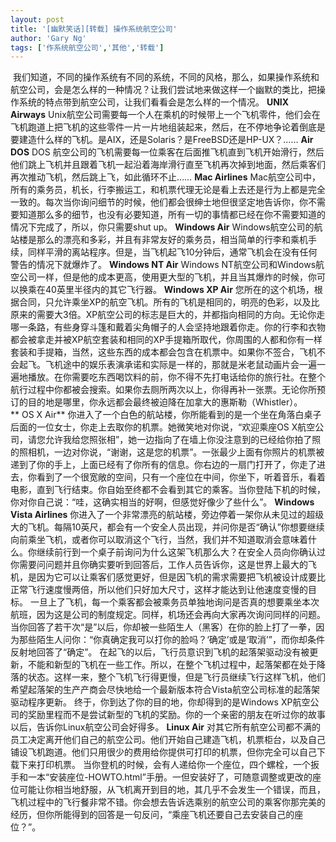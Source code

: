 ```yaml
---
layout: post
title: '[幽默笑话][转载] 操作系统航空公司'
author: 'Gary Ng'
tags: ['作系统航空公司','其他','转载']
---
```


  
 我们知道，不同的操作系统有不同的系统，不同的风格，那么，如果操作系统和航空公司，会是怎么样的一种情况？让我们尝试地来做这样一个幽默的类比，把操作系统的特点带到航空公司，让我们看看会是怎么样的一个情况。
**UNIX Airways**
Unix航空公司需要每一个人在乘机的时候带上一个飞机零件，他们会在飞机跑道上把飞机的这些零件一片一片地组装起来，然后，在不停地争论着倒底是要建造什么样的飞机。是AIX，还是Solaris？是FreeBSD还是HP-UX？……
**Air DOS**
DOS
航空公司的飞机需要每一位乘客在后面推飞机直到飞机开始滑行，然后他们跳上飞机并且跟着飞机一起沿着海岸滑行直至飞机再次掉到地面，然后乘客们再次推动飞机，然后跳上飞，如此循环不止……
**Mac Airlines**
Mac航空公司中，所有的乘务员，机长，行李搬运工，和机票代理无论是看上去还是行为上都是完全一致的。每次当你询问细节的时候，他们都会很绅士地但很坚定地告诉你，你不需要知道那么多的细节，也没有必要知道，所有一切的事情都已经在你不需要知道的情况下完成了，所以，你只需要shut
up。
**Windows Air**
Windows航空公司的航站楼是那么的漂亮和多彩，并且有非常友好的乘务员，相当简单的行李和乘机手续，同样平滑的离站程序。但是，当飞机起飞10分钟后，通常飞机会在没有任何警告的情况下就爆炸了。
**Windows NT Air**
Windows
NT航空公司和Windows航空公司一样，但是他的成本更高，使用更大型的飞机，并且当其爆炸的时候，你可以换乘在40英里半径内的其它飞行器。
**Windows XP Air**
您所在的这个机场，根据合同，只允许乘坐XP的航空飞机。所有的飞机是相同的，明亮的色彩，以及比原来的需要大3倍。XP航空公司的标志是巨大的，并都指向相同的方向。无论你走哪一条路，有些身穿斗篷和戴着尖角帽子的人会坚持地跟着你走。你的行李和衣物都会被拿走并被XP航空套装和相同的XP手提箱所取代，你周围的人都和你有一样套装和手提箱，当然，这些东西的成本都会包含在机票中。如果你不签合，飞机不会起飞。飞机途中的娱乐表演承诺和实际是一样的，那就是米老鼠动画片会一遍一遍地播放。在你需要吃东西喝饮料的前，你不得不先打电话给你的旅行社。在整个航行过程中你都被会搜索。如果你去厕所两次以上，你得再补一张票。无论你所预订的目的地是哪里，你永远都会最终被迫降在加拿大的惠斯勒（Whistler）。
** OS X Air**
你进入了一个白色的航站楼，你所能看到的是一个坐在角落白桌子后面的一位女士，你走上去取你的机票。她微笑地对你说，“欢迎乘座OS
X航空公司，请您允许我给您照张相”，她一边指向了在墙上你没注意到的已经给你拍了照的照相机，一边对你说，“谢谢，这是您的机票”。一张最少上面有你照片的机票被递到了你的手上，上面已经有了你所有的信息。你右边的一扇门打开了，你走了进去，你看到了一个很宽敞的空间，只有一个座位在中间，你坐下，听着音乐，看着电影，直到飞行结束。你自始至终都不会看到其它的乘客。当你登陆下机的时候，你对你自己说：“哇，这确实相当的好啊，但感觉好像少了些什么”。
**Windows Vista Airlines**
你进入了一个非常漂亮的航站楼，旁边停着一架你从未见过的超级大的飞机。每隔10英尺，都会有一个安全人员出现，并问你是否“确认”你想要继续向前乘坐飞机，或者你可以取消这个飞行，当然，我们并不知道取消会意味着什么。你继续前行到一个桌子前询问为什么这架飞机那么大？在安全人员向你确认过你需要问问题并且你确实要听到回答后，工作人员告诉你，这是世界上最大的飞机，是因为它可以让乘客们感觉更好，但是因飞机的需求需要把飞机被设计成要比正常飞行速度慢两倍，所以他们只好加大尺寸，这样才能达到让他速度变慢的目标。
一旦上了飞机，每一个乘客都会被乘务员单独地询问是否真的想要乘坐本次航班，因为这是公司的制度规定。同样，机场还会再向大家再次询问同样的问题。当你回答了若干次“是”以后，你却被一些陌生人（黑客）在你的脸上打了一拳，因为那些陌生人问你：“你真确定我可以打你的脸吗？‘确定’或是‘取消’”，而你却条件反射地回答了“确定”。
在起飞的以后，飞行员意识到飞机的起落架驱动没有被更新，不能和新型的飞机在一些工作。所以，在整个飞机过程中，起落架都在处于降落的状态。这样一来，整个飞机飞行得更慢，但是飞行员继续飞行这样飞机，他们希望起落架的生产产商会尽快地给一个最新版本符合Vista航空公司标准的起落架驱动程序更新。
终于，你到达了你的目的地，你却得到的是Windows
XP航空公司的奖励里程而不是尝试新型的飞机的奖励。你的一个亲密的朋友在听过你的故事以后，告诉你Linux航空公司会好得多。
**Linux Air**
对其它所有航空公司都不满的员工决定离开他们自己的航空公司。他们开始自己建造飞机，机票柜台，以及自己铺设飞机跑道。他们只用很少的费用给你提供可打印的机票，但你完全可以自己下载下来打印机票。
当你登机的时候，会有人递给你一个座位，四个螺栓，一个扳手和一本“安装座位-HOWTO.html”手册。一但安装好了，可随意调整或更改的座位可能让你相当地舒服，从飞机离开到目的地，其几乎不会发生一个错误，而且，飞机过程中的飞行餐非常不错。你会想去告诉选乘别的航空公司的乘客你那完美的经历，但你所能得到的回答是一句反问，“乘座飞机还要自己去安装自己的座位？”。
